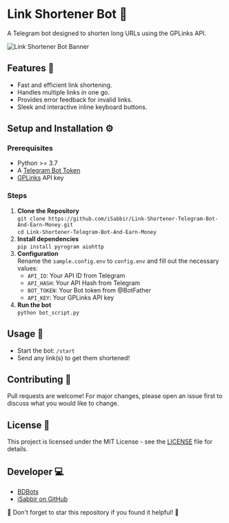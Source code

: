 <!DOCTYPE html>
<html lang="en">
<head>
    <meta charset="UTF-8">
    <meta name="viewport" content="width=device-width, initial-scale=1.0">
    <title>Link Shortener Bot</title>
    <style>
        /* Add any custom styles you want here */
    </style>
</head>
<body>

<h1>Link Shortener Bot 🚀</h1>
    <p>A Telegram bot designed to shorten long URLs using the GPLinks API.</p>
    <img src="path-to-banner-image.png" alt="Link Shortener Bot Banner">

<h2>Features 🌟</h2>
    <ul>
        <li>Fast and efficient link shortening.</li>
        <li>Handles multiple links in one go.</li>
        <li>Provides error feedback for invalid links.</li>
        <li>Sleek and interactive inline keyboard buttons.</li>
    </ul>

<h2>Setup and Installation ⚙️</h2>
    <h3>Prerequisites</h3>
    <ul>
        <li>Python >= 3.7</li>
        <li>A <a href="https://core.telegram.org/bots">Telegram Bot Token</a></li>
        <li><a href="https://gplinks.in/">GPLinks</a> API key</li>
    </ul>

<h3>Steps</h3>
    <ol>
        <li><strong>Clone the Repository</strong><br>
            <code>git clone https://github.com/iSabbir/Link-Shortener-Telegram-Bot-And-Earn-Money.git</code><br>
            <code>cd Link-Shortener-Telegram-Bot-And-Earn-Money</code>
        </li>
        <li><strong>Install dependencies</strong><br>
            <code>pip install pyrogram aiohttp</code>
        </li>
        <li><strong>Configuration</strong><br>
            Rename the <code>sample.config.env</code> to <code>config.env</code> and fill out the necessary values:
            <ul>
                <li><code>API_ID</code>: Your API ID from Telegram</li>
                <li><code>API_HASH</code>: Your API Hash from Telegram</li>
                <li><code>BOT_TOKEN</code>: Your Bot token from @BotFather</li>
                <li><code>API_KEY</code>: Your GPLinks API key</li>
            </ul>
        </li>
        <li><strong>Run the bot</strong><br>
            <code>python bot_script.py</code>
        </li>
    </ol>

<h2>Usage 🚦</h2>
    <ul>
        <li>Start the bot: <code>/start</code></li>
        <li>Send any link(s) to get them shortened!</li>
    </ul>

 <h2>Contributing 🤝</h2>
    <p>Pull requests are welcome! For major changes, please open an issue first to discuss what you would like to change.</p>

 <h2>License 📜</h2>
    <p>This project is licensed under the MIT License - see the <a href="LICENSE">LICENSE</a> file for details.</p>

 <h2>Developer 💻</h2>
    <ul>
        <li><a href="https://t.me/BDBots">BDBots</a></li>
        <li><a href="https://github.com/iSabbir">iSabbir on GitHub</a></li>
    </ul>

 <p>🌟 Don't forget to star this repository if you found it helpful! 🌟</p>

</body>
</html>
